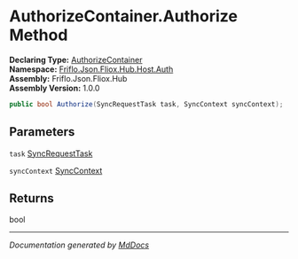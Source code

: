 ﻿<!--  
  <auto-generated>   
    The contents of this file were generated by a tool.  
    Changes to this file may be list if the file is regenerated  
  </auto-generated>   
-->

# AuthorizeContainer.Authorize Method

**Declaring Type:** [AuthorizeContainer](../index.md)  
**Namespace:** [Friflo.Json.Fliox.Hub.Host.Auth](../../index.md)  
**Assembly:** Friflo.Json.Fliox.Hub  
**Assembly Version:** 1.0.0

```csharp
public bool Authorize(SyncRequestTask task, SyncContext syncContext);
```

## Parameters

`task`  [SyncRequestTask](../../../../Protocol/Tasks/SyncRequestTask/index.md)

`syncContext`  [SyncContext](../../../SyncContext/index.md)

## Returns

bool

___

*Documentation generated by [MdDocs](https://github.com/ap0llo/mddocs)*
